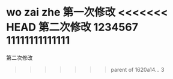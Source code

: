 wo zai zhe
第一次修改
<<<<<<< HEAD
第二次修改
1234567
11111111111111
=======
第二次修改
>>>>>>> parent of 1620a14... 3
